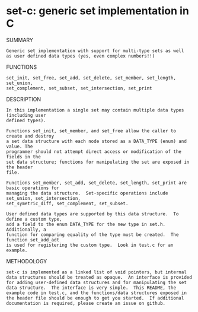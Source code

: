 # set-c: generic set implementation in C

SUMMARY

	Generic set implementation with support for multi-type sets as well
	as user defined data types (yes, even complex numbers!!)

FUNCTIONS

	set_init, set_free, set_add, set_delete, set_member, set_length, set_union,
	set_complement, set_subset, set_intersection, set_print

DESCRIPTION

	In this implementation a single set may contain multiple data types (including user
	defined types).

	Functions set_init, set_member, and set_free allow the caller to create and destroy
	a set data structure with each node stored as a DATA_TYPE (enum) and value. The
	programmer should not attempt direct access or modification of the fields in the
	set data structure; functions for manipulating the set are exposed in the header
	file.

	Functions set_member, set_add, set_delete, set_length, set_print are basic operations for
	managing the data structure.  Set-specific operations include set_union, set_intersection,
	set_symetric_diff, set_complement, set_subset.

	User defined data types are supported by this data structure.  To define a custom type,
	add a field to the enum DATA_TYPE for the new type in set.h.  Additionally, a
	function for comparing equality of the type must be created.  The function set_add_adt
	is used for registering the custom type.  Look in test.c for an example.

METHODOLOGY

	set-c is implemented as a linked list of void pointers, but internal
	data structures should be treated as opaque.  An interface is provided
	for adding user-defined data structures and for manipulating the set
	data structure.  The interface is very simple.  This README, the
	example code in test.c, and the functions/data structures exposed in
	the header file should be enough to get you started.  If additional
	documentation is required, please create an issue on github.


